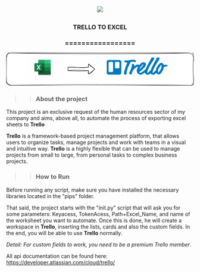 <h1 align="center">
<img src="https://img.shields.io/static/v1?label=TRELLO_EXCEL%20POR&message=MAYCON%20BATESTIN&color=7159c1&style=flat-square&logo=ghost"/>



<h3> <p align="center"> TRELLO TO EXCEL </p> </h3>
<h3> <p align="center"> ================= </p> </h3>

<p align="center">
  <img src="img/capa.png">
</p>

>> <h3> About the project </h3>

<p> This project is an exclusive request of the human resources sector of my company and aims, above all, to
automate the process of exporting excel sheets to <b>Trello</b> </p>

<b>Trello</b> is a framework-based project management platform,
that allows users to organize tasks, manage projects and work
with teams in a visual and intuitive way. <b>Trello</b> is a highly
flexible that can be used to manage projects from small to large,
from personal tasks to complex business projects.

>> <h3> How to Run </h3>

<p> Before running any script, make sure you have installed the necessary libraries
located in the "pips" folder. </p>

<p> That said, the project starts with the "init.py" script that will ask you for some parameters:
Keyacess, TokenAcess, Path+Excel_Name, and name of the worksheet you want to automate.
Once this is done, he will create a workspace in <b>Trello</b>, inserting the lists, cards and also the custom fields.
In the end, you will be able to use <b>Trello</b> normally. </p>

<i>Detail: For custom fields to work, you need to be a premium Trello member</i>.

All api documentation can be found here:
https://developer.atlassian.com/cloud/trello/